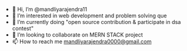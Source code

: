 - 👋 Hi, I’m @mandliyarajendra11
- 👀 I’m interested in web development and problem solving que 
- 🌱 I’m currently doing "open source contribution & participate in dsa contest" 
- 💞️ I’m looking to collaborate on MERN STACK project
- 📫 How to reach me mandliyarajendra0000@gmail.com

<!---
mandliyarajendra11/mandliyarajendra11 is a ✨ special ✨ repository because its `README.md` (this file) appears on your GitHub profile.
You can click the Preview link to take a look at your changes.
--->
